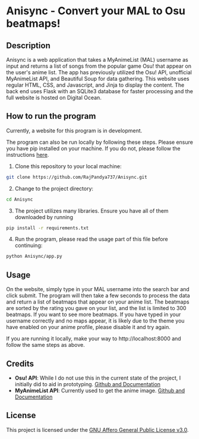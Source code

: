 # Anisync - Convert your MAL to Osu beatmaps!

## Description

Anisync is a web application that takes a MyAnimeList (MAL) username as input and returns a list of songs from the popular game Osu! that appear on the user's anime list. The app has previously utilized the Osu! API, unofficial MyAnimeList API, and Beautiful Soup for data gathering. This website uses regular HTML, CSS, and Javascript, and Jinja to display the content. The back end uses Flask with an SQLite3 database for faster processing and the full website is hosted on Digital Ocean.

## How to run the program

Currently, a website for this program is in development.

 The program can also be run locally by following these steps. Please ensure you have pip installed on your machine. If you do not, please follow the instructions [here](https://pip.pypa.io/en/stable/installing/).

1. Clone this repository to your local machine:
```bash
git clone https://github.com/RajPandya737/Anisync.git
```
2. Change to the project directory:
```bash
cd Anisync
```

3. The project utilizes many libraries. Ensure you have all of them downloaded by running

```bash
pip install -r requirements.txt
```

4. Run the program, please read the usage part of this file before continuing:
```bash
python Anisync/app.py
```


## Usage

On the website, simply type in your MAL username into the search bar and click submit. The program will then take a few seconds to process the data and return a list of beatmaps that appear on your anime list. The beatmaps are sorted by the rating you gave on your list, and the list is limited to 300 beatmaps. If you want to see more beatmaps. If you have typed in your username correctly and no maps appear, it is likely due to the theme you have enabled on your anime profile, please disable it and try again.

If you are running it locally, make your way to http://localhost:8000 and follow the same steps as above.




## Credits

- **Osu! API**: While I do not use this in the current state of the project, I initially did to aid in prototyping. [Github and Documentation](https://github.com/circleguard/ossapi)
- **MyAnimeList API**: Currently used to get the anime image. [Github and Documentation](https://github.com/darenliang/mal-api)

## License

This project is licensed under the [GNU Affero General Public License v3.0](LICENSE).
